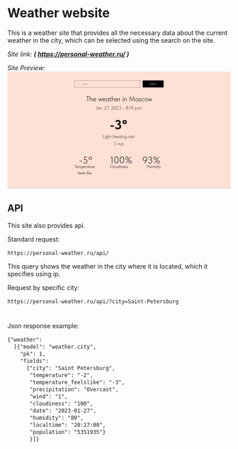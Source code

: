 # Weather website
This is a weather site that provides all the necessary data about the current weather in the city, which can be selected using the search on the site.

  *Site link:* **_( https://personal-weather.ru/ )_**
  
  *Site Preview:*
![This image](https://github.com/om04an/Weather/blob/main/WM-Screenshots-20230127201941.png)

## API
This site also provides api.

Standard request:
```
https://personal-weather.ru/api/
```
This query shows the weather in the city where it is located, which it specifies using ip.

Request by specific city:
```
https://personal-weather.ru/api/?city=Saint-Petersburg
```

#

Json response example:
```
{"weather":
  [{"model": "weather.city", 
    "pk": 1, 
    "fields": 
      {"city": "Saint Petersburg", 
       "temperature": "-2", 
       "temperature_feelslike": "-3", 
       "precipitation": "Overcast", 
       "wind": "1", 
       "cloudiness": "100", 
       "date": "2023-01-27", 
       "humidity": "80", 
       "localtime": "20:27:00", 
       "population": "5351935"}
       }]}
